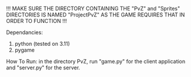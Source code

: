 !!! MAKE SURE THE DIRECTORY CONTAINING THE "PvZ" and "Sprites" DIRECTORIES IS NAMED "ProjectPvZ" AS THE GAME REQUIRES THAT IN ORDER TO FUNCTION !!!

Dependancies:
1) python (tested on 3.11)
2) pygame

How To Run:
in the directory PvZ, run "game.py" for the client application and "server.py" for the server.
